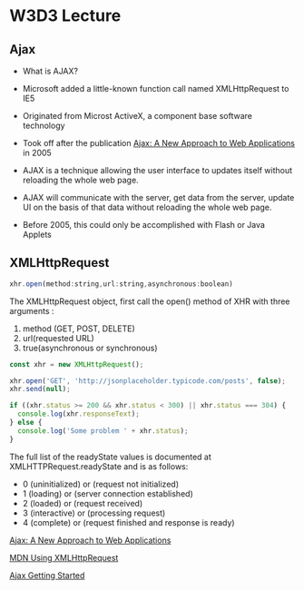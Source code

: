 # W3D3 Lecture

## Ajax

- What is AJAX?

- Microsoft added a little-known function call named XMLHttpRequest to IE5
- Originated from Microst ActiveX, a component base software technology
- Took off after the publication [Ajax: A New Approach to Web Applications](https://adaptivepath.org/ideas/ajax-new-approach-web-applications/) in 2005
- AJAX is a technique allowing the user interface to updates itself without reloading the whole web page.
- AJAX will communicate with the server, get data from the server, update UI on the basis of that data without reloading the whole web page.
- Before 2005, this could only be accomplished with Flash or Java Applets

## XMLHttpRequest

```javascript
xhr.open(method:string,url:string,asynchronous:boolean)
```

The XMLHttpRequest object, first call the open() method of XHR with three arguments :

1. method (GET, POST, DELETE)
2. url(requested URL)
3. true(asynchronous or synchronous)

```javascript
const xhr = new XMLHttpRequest();

xhr.open('GET', 'http://jsonplaceholder.typicode.com/posts', false);
xhr.send(null);

if ((xhr.status >= 200 && xhr.status < 300) || xhr.status === 304) {
  console.log(xhr.responseText);
} else {
  console.log('Some problem ' + xhr.status);
}
```

The full list of the readyState values is documented at XMLHTTPRequest.readyState and is as follows:

- 0 (uninitialized) or (request not initialized)
- 1 (loading) or (server connection established)
- 2 (loaded) or (request received)
- 3 (interactive) or (processing request)
- 4 (complete) or (request finished and response is ready)

[Ajax: A New Approach to Web Applications](https://adaptivepath.org/ideas/ajax-new-approach-web-applications/)

[MDN Using XMLHttpRequest](https://developer.mozilla.org/en-US/docs/Web/API/XMLHttpRequest/Using_XMLHttpRequest)

[Ajax Getting Started](https://developer.mozilla.org/en-US/docs/Web/Guide/AJAX/Getting_Started)
